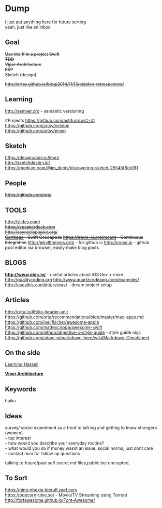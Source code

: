 # Dump
I just put anything here for future sorting  
yeah, just like an inbox

## Goal

~~Use the ff in a project
Swift  
TDD  
Viper Architecture  
FRP  
Sketch (design)~~

~~http://artsy.github.io/blog/2014/11/13/eidolon-retrospective/~~


## Learning
http://semver.org - semantic versioning

#Projects
https://github.com/ashfurrow/C-41	
https://github.com/artsy/eidolon  
https://github.com/artsy/eigen  


## Sketch
https://designcode.io/learn  
http://sketchdesign.io/  
https://medium.com/@jm_denis/discovering-sketch-25545f6cb161


## People
~~https://github.com/orta~~


## TOOLS
~~http://slides.com/~~  
~~https://speakerdeck.com~~  
~~http://asyncdisplaykit.org/~~  
~~[Carthage](https://github.com/Carthage/Carthage) - Swift Cocoapods~~
~~https://travis-ci.org/recent - Continuous Integration~~
http://jekyllthemes.org/ - for github io
http://prose.io - github post editor via browser, easily make blog posts

## BLOGS
**http://www.objc.io/** - useful articles about iOS Dev + more
http://qualitycoding.org
http://www.quartzcodeapp.com/examples/
http://usesthis.com/interviews/ - dream project setup

## Articles
http://orta.io/#folio-header-unit
https://github.com/orta/recommendations/blob/master/mac-apps.md
https://github.com/joeljfischer/awesome-apple
https://github.com/matteocrippa/awesome-swift
https://github.com/github/objective-c-style-guide - style guide objc
https://github.com/adam-p/markdown-here/wiki/Markdown-Cheatsheet

## On the side
[Learning Haskell](http://learnyouahaskell.com/introduction)

__[Viper Architecture](http://www.objc.io/issue-13/viper.html)__




## Keywords

haiku


## Ideas
survey/ social experiment as a front to talking and getting to know strangers (women)  
	- top interest  
	- how would you describe your everyday routine?  
	- what would you do if money wasnt an issue, social norms, just dont care  
	- contact num for follow up questions

talking to future/past self
secret md files,public but encrypted,

## To Sort
https://nino-nhexie-kierulf.zeef.com  
https://popcorn-time.se/ - Movie/TV Streaming using Torrent  
http://fortawesome.github.io/Font-Awesome/  





  









